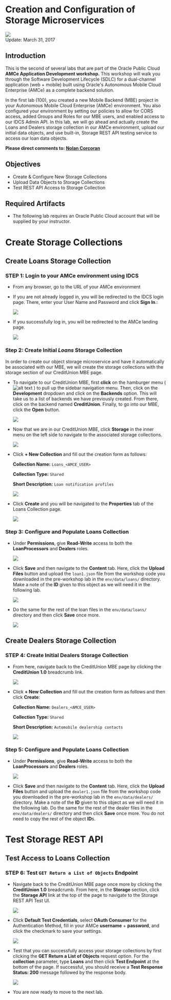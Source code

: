 # Creation and Configuration of Storage Microservices

![](images/200/title.png)  
Update: March 31, 2017

## Introduction

This is the second of several labs that are part of the Oracle Public Cloud **AMCe Application Development workshop.** This workshop will walk you through the Software Development Lifecycle (SDLC) for a dual-channel application (web + mobile) built using Oracle's Autonomous Mobile Cloud Enterprise (AMCe) as a complete backend solution.

In the first lab (100), you created a new Mobile Backend (MBE) project in your Autonomous Mobile Cloud Enterprise (AMCe) environment. You also configured your environment by setting our policies to allow for CORS access, added Groups and Roles for our MBE users, and enabled access to our IDCS Admin API. In this lab, we will go ahead and actually create the Loans and Dealers storage collection in our AMCe environment, upload our initial data objects, and use built-in, Storage REST API testing service to access our loan data objects.

**Please direct comments to: [Nolan Corcoran](nolan.corcoran@oracle.com)**

## Objectives
- Create & Configure New Storage Collections
- Upload Data Objects to Storage Collections
- Test REST API Access to Storage Collection

## Required Artifacts
- The following lab requires an Oracle Public Cloud account that will be supplied by your instructor.

# Create Storage Collections

## Create Loans Storage Collection

### **STEP 1**: Login to your AMCe environment using IDCS
- From any browser, go to the URL of your AMCe environment

- If you are not already logged in, you will be redirected to the IDCS login page. There, enter your User Name and Password and click **Sign In**.:

  ![](images/100/100-1.png)

- If you successfully log in, you will be redirected to the AMCe landing page.

  ![](images/100/100-2.png)

### **Step 2**: Create Initial *Loans* Storage Collection

In order to create our object storage microservice and have it automatically be associated with our MBE, we will create the storage collections with the storage section of our CreditUnion MBE page.

- To navigate to our CreditUnion MBE, first **click** on the hamburger menu ( ![alt text](images/100/100-2-menu.png) ) to pull up the sidebar navigation menu. Then, click on the **Development** dropdown and click on the **Backends** option. This will take us to a list of backends we have previously created. From there, click on the backend named **CreditUnion**. Finally, to go into our MBE, click the **Open** button.

  ![](images/200/200-1.png)

- Now that we are in our CreditUnion MBE, click **Storage** in the inner menu on the left side to navigate to the associated storage collections.

  ![](images/200/200-2.png)

- Click **+ New Collection** and fill out the creation form as follows:

  **Collection Name:** `Loans_<AMCE_USER>`

  **Collection Type:** `Shared`

  **Short Description:** `Loan notification profiles`

  ![](images/200/200-3.png)

- Click **Create** and you will be navigated to the **Properties** tab of the Loans Collection page.

  ![](images/200/200-4.png)

### **Step 3**: Configure and Populate Loans Collection

- Under **Permissions**, give **Read-Write** access to both the **LoanProcessors** and **Dealers** roles.

  ![](images/200/200-5.png)

- Click **Save** and then navigate to the **Content** tab. Here, click the **Upload Files** button and upload the `loan1.json` file from the workshop code you downloaded in the pre-workshop lab in the `env/data/loans/` directory. Make a note of the **ID** given to this object as we will need it in the following lab.

  ![](images/200/200-6.png)

- Do the same for the rest of the loan files in the `env/data/loans/` directory and then click **Save** once more.

  ![](images/200/200-7.png)

## Create Dealers Storage Collection

### **STEP 4**: Create Initial Dealers Storage Collection

- From here, navigate back to the CreditUnion MBE page by clicking the **CreditUnion 1.0** breadcrumb link.

  ![](images/200/200-8.png)

- Click **+ New Collection** and fill out the creation form as follows and then click **Create**:

  **Collection Name:** `Dealers_<AMCE_USER>`

  **Collection Type:** `Shared`

  **Short Description:** `Automobile dealership contacts`

  ![](images/200/200-9.png)

### **Step 5**: Configure and Populate Loans Collection

- Under **Permissions**, give **Read-Write** access to both the **LoanProcessors** and **Dealers** roles.

  ![](images/200/200-5.png)

- Click **Save** and then navigate to the **Content** tab. Here, click the **Upload Files** button and upload the `dealer1.json` file from the workshop code you downloaded in the pre-workshop lab in the `env/data/dealers/` directory. Make a note of the **ID** given to this object as we will need it in the following lab. Do the same for the rest of the dealer files in the `env/data/dealers/` directory and then click **Save** once more. You do not need to copy the rest of the object **ID**s.

# Test Storage REST API

## Test Access to Loans Collection

### **STEP 6**: Test `GET Return a List of Objects` Endpoint

- Navigate back to the CreditUnion MBE page once more by clicking the **CreditUnion 1.0** breadcrumb. From here, in the **Storage** section, click the **Storage API** link at the top of the page to navigate to the Storage REST API Test UI.

  ![](images/200/200-10.png)

- Click **Default Test Credentials**, select **OAuth Consumer** for the Authentication Method, fill in your AMCe **username** + **password**, and click the checkmark to save your settings.

  ![](images/200/200-11.png)

- Test that you can successfully access your storage collections by first clicking the **GET Return a List of Objects** request option. For the **collection** parameter, type **Loans** and then click **Test Endpoint** at the bottom of the page. If successful, you should receive a **Test Response Status: 200** message followed by the response body.

  ![](images/200/200-12.png)

- You are now ready to move to the next lab.